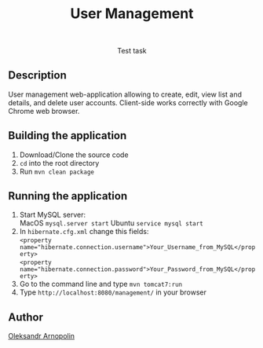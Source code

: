 <p align="center">
    <h1 align="center">User Management</h1>
    <br>
<p align="center">Test task</p>

## Description

User management web-application allowing to create, edit, view list and details, and delete user accounts.
Client-side works correctly with Google Chrome web browser. 

## Building the application

1. Download/Clone the source code
2. `cd` into the root directory
3. Run `mvn clean package`

## Running  the application
1. Start MySQL server: <br>
   MacOS
   `mysql.server start`
   Ubuntu
   `service mysql start`
2. In `hibernate.cfg.xml` change this fields: <br>
     `<property name="hibernate.connection.username">Your_Username_from_MySQL</property>`<br>
      `<property name="hibernate.connection.password">Your_Password_from_MySQL</property>`
3. Go to the command line and type `mvn tomcat7:run`
4. Type `http://localhost:8080/management/` in your browser
## Author
<a href="https://github.com/arni30" target="_blank">Oleksandr Arnopolin</a>
